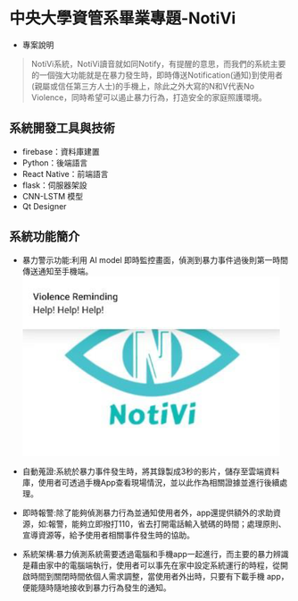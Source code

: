 # 中央大學資管系畢業專題-NotiVi

- 專案說明

> NotiVi系統，NotiVi讀音就如同Notify，有提醒的意思，而我們的系統主要的一個強大功能就是在暴力發生時，即時傳送Notification(通知)到使用者(親屬或信任第三方人士)的手機上，除此之外大寫的N和V代表No Violence，同時希望可以遏止暴力行為，打造安全的家庭照護環境。


## 系統開發工具與技術

- firebase：資料庫建置
- Python：後端語言
- React Native：前端語言
- flask：伺服器架設
- CNN-LSTM 模型
- Qt Designer




## 系統功能簡介

- 暴力警示功能:利用 AI model 即時監控畫面，偵測到暴力事件過後則第一時間傳送通知至手機端。
![image](https://github.com/uCedric/NotiVi/blob/master/photos_readme/1.png)

- 自動蒐證:系統於暴力事件發生時，將其錄製成3秒的影片，儲存至雲端資料庫，使用者可透過手機App查看現場情況，並以此作為相關證據並進行後續處理。



- 即時報警:除了能夠偵測暴力行為並通知使用者外，app還提供額外的求助資源，如:報警，能夠立即撥打110，省去打開電話輸入號碼的時間；處理原則、宣導資源等，給予使用者相關事件發生時的協助。

- 系統架構:暴力偵測系統需要透過電腦和手機app一起進行，而主要的暴力辨識是藉由家中的電腦端執行，使用者可以事先在家中設定系統運行的時程，從開啟時間到關閉時間依個人需求調整，當使用者外出時，只要有下載手機 app，便能隨時隨地接收到暴力行為發生的通知。


   
